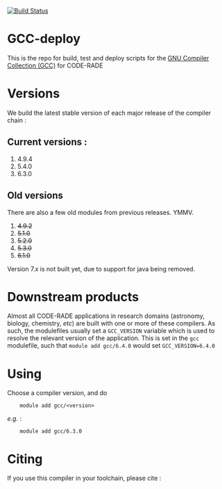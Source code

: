 [![Build Status](https://ci.sagrid.ac.za/buildStatus/icon?job=gcc-deploy)](https://ci.sagrid.ac.za/job/gcc-deploy)

# GCC-deploy

This is the repo for build, test and deploy scripts for the [GNU Compiler Collection (GCC)](https://gcc.gnu.org/) for CODE-RADE

# Versions

We build the latest stable version of each major release of the compiler chain :

## Current versions :

  1. 4.9.4
  1. 5.4.0
  2. 6.3.0

## Old versions

There are also a few old modules from previous releases. YMMV.

1. ~~4.9.2~~
1. ~~5.1.0~~
1. ~~5.2.0~~
1. ~~5.3.0~~
1. ~~6.1.0~~

Version 7.x is not built yet, due to support for java being removed.


# Downstream products

Almost all CODE-RADE applications in research domains (astronomy, biology, chemistry, _etc_) are built with one or more of these compilers. As such, the modulefiles usually set a `GCC_VERSION` variable which is used to resolve the relevant version of the application. This is set in the `gcc` modulefile, such that `module add gcc/6.4.0` would set `GCC_VERSION=6.4.0`

# Using

Choose a compiler version, and do

```
    module add gcc/<version>
```

_e.g._ :

```
    module add gcc/6.3.0
```

# Citing

If you use this compiler in your toolchain, please cite :
